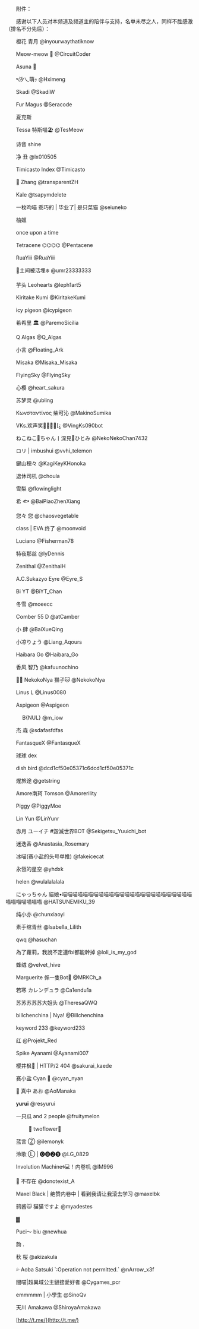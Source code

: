 　　附件：

　　感谢以下人员对本频道及频道主的陪伴与支持，名单未尽之人，同样不胜感激（排名不分先后）：

　　橙花 青月 @inyourwaythatiknow

　　Meow-meow 🍓 @CircuitCoder

　　Asuna 🍓

　　٩汐乀萌ｯ @Hximeng

　　Skadi @SkadiW

　　Fur Magus @Seracode

　　夏克斯

　　Tessa 特斯喵🏖 @TesMeow

　　诗音 shine

　　净 丑 @lx010505

　　Timicasto Index @Timicasto

　　🏁 Zhang @transparentZH

　　Kale @tsapymdelete

　　一枚昀喵 乖巧的 | 毕业了| 是只菜猫 @seiuneko

　　柚姬

　　once upon a time

　　Tetracene ⌬⌬⌬⌬ @Pentacene

　　RuaYiii @RuaYiii

　　🍋土间被活埋❄️ @umr23333333

　　芋头 Leohearts @leph1art5

　　Kiritake Kumi @KiritakeKumi

　　icy pigeon @icypigeon

　　希希里 🏛 @ParemoSicilia

　　Q Algas @Q\_Algas

　　小言 @Floating\_Ark

　　Misaka @Misaka\_Misaka

　　FlyingSky @FIyingSky

　　心樱 @heart\_sakura

　　苏梦灵 @ubling

　　Κωνσταντίνος 柴可沁 @MakinoSumika

　　VKs.欢声笑語⃟☈ͯ⃐\[¿ @VingKs090bot

　　ねこねこ🐾ちゃん丨深見💫ひとみ @NekoNekoChan7432

　　ロリ | imbushui @vvhi\_telemon

　　鍵山穂々 @KagiKeyKHonoka

　　退休司机 @choula

　　雪梨 @flowinglight

　　希 🐟 @BaiPiaoZhenXiang

　　您々 您 @chaosvegetable

　　class | EVA 终了 @moonvoid

　　Luciano @Fisherman78

　　特夜那丝 @lyDennis

　　Zenithal @ZenithalH

　　A.C.Sukazyo Eyre @Eyre\_S

　　Bi YT @BiYT\_Chan

　　冬雪 @moeecc

　　Cαmber 55 D @atCamber

　　小 肆 @BaiXueQing

　　小凉りょう @Liang\_Aqours

　　Haibara Go @Haibara\_Go

　　香风 智乃 @kafuunochino

　　🍋🌈 NekokoNya 猫子🐱 @NekokoNya

　　Linus L @Linus0080

　　Aspigeon @Aspigeon

　　ㅤ B{NUL} @m\_iow

　　杰 森 @sdafasfdfas

　　FantasqueX @FantasqueX

　　球球 dex

　　dish bird @dcd1cf50e05371c6dcd1cf50e05371c

　　煋旅途 @getstring

　　Amore南珂 Tomson @Amorerility

　　Piggy @PiggyMoe

　　Lin Yun @LinYunr

　　赤月 ユーイチ #毀滅世界BOT @Sekigetsu\_Yuuichi\_bot

　　迷迭香 @Anastasia\_Rosemary

　　冰喵(赛小盐的头号单推) @fakeicecat

　　永恆的星空 @yhdxk

　　helen @wulalalalala

　　にゃっちゃん 貓娘•喵喵喵喵喵喵喵喵喵喵喵喵喵喵喵喵喵喵喵喵喵喵喵喵喵喵喵喵喵喵喵喵 @HATSUNEMIKU\_39

　　纯小亦 @chunxiaoyi

　　素手绾青丝 @Isabella\_Lilith

　　qwq @hasuchan

　　為了蘿莉，我說不定連fbi都能幹掉 @loli\_is\_my\_god

　　蜂绒 @velvet\_hive

　　Marguerite 係一隻Bot💫 @MRKCh\_a

　　若寒 カレンデュラ @Ca1endu1a

　　苏苏苏苏苏大姐头 @TheresaQWQ

　　billchenchina | Nya! @Billchenchina

　　keyword 233 @keyword233

　　红 @Projekt\_Red

　　Spike Ayanami @Ayanami007

　　樱井枫🍬 | HTTP/2 404 @sakurai\_kaede

　　赛小盐 Cyan 🌟 @cyan\_nyan

　　🐳 真中 あお @AoManaka

　　𝐲𝐮𝐫𝐮𝐢 @resyurui

　　一只瓜 and 2 people @fruitymelon

　　ㅤ ㅤ 🌸 twoflower🌸

　　蓝言 Ⓩ @ilemonyk

　　泠歌 Ⓛ | ⓿❽❷❾ @LG\_0829

　　Involution Machine🌀💻！内卷机 @IM996

　　💫 不存在 @donotexist\_A

　　Maxel Black | 绝赞内卷中 | 看到我请让我滚去学习 @maxelbk

　　鸫酱🐱 猫猫ですよ @myadestes

　　▓

　　Puci～ biu @newhua

　　韵 .

　　秋 桜 @akizakula

　　💦 Aoba Satsuki \`:Operation not permitted.\` @nArrow\_x3f

　　闇喵|超異域公主鏈接愛好者 @Cygames\_pcr

　　emmmmm | 小學生 @SinoQv

　　天川 Amakawa @ShiroyaAmakawa





　　[http://t.me/](http://t.me/)







